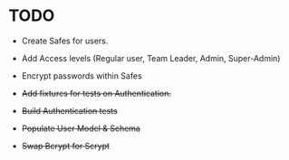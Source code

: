 TODO
========

+ Create Safes for users.

+ Add Access levels (Regular user, Team Leader, Admin, Super-Admin)

+ Encrypt passwords within Safes

+ ~~Add fixtures for tests on Authentication.~~

+ ~~Build Authentication tests~~

+ ~~Populate User Model & Schema~~

+ ~~Swap Bcrypt for Scrypt~~

